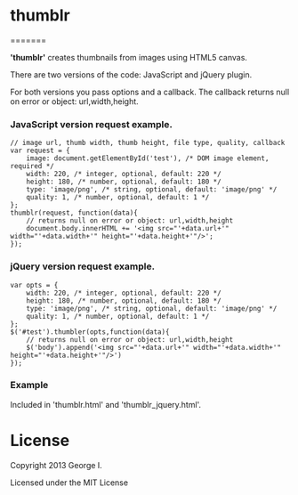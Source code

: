 <h1>thumblr</h1>
=======

<strong>'thumblr'</strong> creates thumbnails from images using HTML5 canvas.

There are two versions of the code: JavaScript and jQuery plugin.

For both versions you pass options and a callback.
The callback returns null on error or object: url,width,height.


<h3>JavaScript version request example.</h3>

	// image url, thumb width, thumb height, file type, quality, callback
	var request = {
		image: document.getElementById('test'), /* DOM image element, required */
		width: 220, /* integer, optional, default: 220 */
		height: 180, /* number, optional, default: 180 */
		type: 'image/png', /* string, optional, default: 'image/png' */
		quality: 1, /* number, optional, default: 1 */
	};
	thumblr(request, function(data){
		// returns null on error or object: url,width,height
        document.body.innerHTML += '<img src="'+data.url+'" width="'+data.width+'" height="'+data.height+'"/>';
	});

<h3>jQuery version request example.</h3>

  	var opts = {
  		width: 220, /* integer, optional, default: 220 */
  		height: 180, /* number, optional, default: 180 */
  		type: 'image/png', /* string, optional, default: 'image/png' */
  		quality: 1, /* number, optional, default: 1 */
  	};
  	$('#test').thumbler(opts,function(data){
  		// returns null on error or object: url,width,height
  		$('body').append('<img src="'+data.url+'" width="'+data.width+'" height="'+data.height+'"/>')
  	});
<h3>Example</h3>
Included in 'thumblr.html' and 'thumblr_jquery.html'.
	
<h1>License</h1>

Copyright 2013 George I.

Licensed under the MIT License